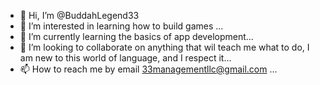 - 👋 Hi, I’m @BuddahLegend33
- 👀 I’m interested in learning how to build games ...
- 🌱 I’m currently learning the basics of app development...
- 💞️ I’m looking to collaborate on anything that wil teach me what to do, I am new to this world of language, and I respect it...
- 📫 How to reach me by email 33managementllc@gmail.com ...

<!---
BuddahLegend33/BuddahLegend33 is a ✨ special ✨ repository because its `README.md` (this file) appears on your GitHub profile.
You can click the Preview link to take a look at your changes.
--->
